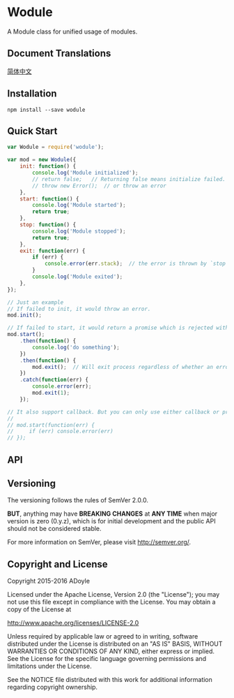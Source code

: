 # Wodule

A Module class for unified usage of modules.

## Document Translations

[简体中文](./doc/README.zh-Hans.md)

## Installation

`npm install --save wodule`

## Quick Start

```js
var Wodule = require('wodule');

var mod = new Wodule({
    init: function() {
        console.log('Module initialized');
        // return false;   // Returning false means initialize failed.
        // throw new Error();  // or throw an error
    },
    start: function() {
        console.log('Module started');
        return true;
    },
    stop: function() {
        console.log('Module stopped');
        return true;
    },
    exit: function(err) {
        if (err) {
            console.error(err.stack);  // the error is thrown by `stop` function
        }
        console.log('Module exited');
    },
});

// Just an example
// If failed to init, it would throw an error.
mod.init();

// If failed to start, it would return a promise which is rejected with an error.
mod.start();
    .then(function() {
        console.log('do something');
    })
    .then(function() {
        mod.exit();  // Will exit process regardless of whether an error occurred during stop and exit.
    })
    .catch(function(err) {
        console.error(err);
        mod.exit(1);
    });

// It also support callback. But you can only use either callback or promise.
//
// mod.start(function(err) {
//     if (err) console.error(err)
// });
```

## API


## Versioning

The versioning follows the rules of SemVer 2.0.0.

**BUT**, anything may have **BREAKING CHANGES** at **ANY TIME** when major version is zero (0.y.z), which is for initial development and the public API should not be considered stable.

For more information on SemVer, please visit http://semver.org/.

## Copyright and License

Copyright 2015-2016 ADoyle

Licensed under the Apache License, Version 2.0 (the "License"); you may not use this file except in compliance with the License.
You may obtain a copy of the License at

   http://www.apache.org/licenses/LICENSE-2.0

Unless required by applicable law or agreed to in writing, software distributed under the License is distributed on an "AS IS" BASIS, WITHOUT WARRANTIES OR CONDITIONS OF ANY KIND, either express or implied.
See the License for the specific language governing permissions and limitations under the License.

See the NOTICE file distributed with this work for additional information regarding copyright ownership.
